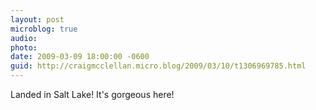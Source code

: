 ```yaml
---
layout: post
microblog: true
audio: 
photo: 
date: 2009-03-09 18:00:00 -0600
guid: http://craigmcclellan.micro.blog/2009/03/10/t1306969785.html
---
```

Landed in Salt Lake! It's gorgeous here!
